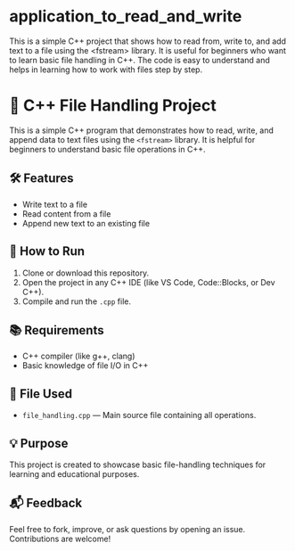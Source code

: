 # application_to_read_and_write
This is a simple C++ project that shows how to read from, write to, and add text to a file using the &lt;fstream> library. It is useful for beginners who want to learn basic file handling in C++. The code is easy to understand and helps in learning how to work with files step by step.

# 📁 C++ File Handling Project

This is a simple C++ program that demonstrates how to read, write, and append data to text files using the `<fstream>` library. It is helpful for beginners to understand basic file operations in C++.

## 🛠 Features

- Write text to a file
- Read content from a file
- Append new text to an existing file

## 📂 How to Run

1. Clone or download this repository.
2. Open the project in any C++ IDE (like VS Code, Code::Blocks, or Dev C++).
3. Compile and run the `.cpp` file.

## 📚 Requirements

- C++ compiler (like g++, clang)
- Basic knowledge of file I/O in C++

## 📄 File Used

- `file_handling.cpp` — Main source file containing all operations.

## 💡 Purpose

This project is created to showcase basic file-handling techniques for learning and educational purposes.

## 📬 Feedback

Feel free to fork, improve, or ask questions by opening an issue. Contributions are welcome!
